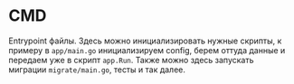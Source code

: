 # CMD

Entrypoint файлы. Здесь можно инициализировать нужные скрипты, к примеру в `app/main.go` инициализируем config, берем оттуда данные и передаем уже в скрипт `app.Run`. Также можно здесь запускать миграции `migrate/main.go`, тесты и так далее.
